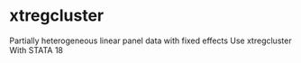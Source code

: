 # xtregcluster
Partially heterogeneous linear panel data with fixed effects Use xtregcluster With STATA 18
